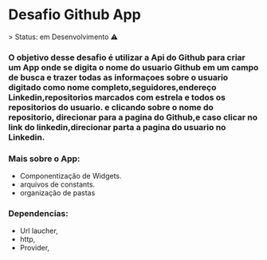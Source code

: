 <h1>Desafio Github App</h1>
 > Status: em Desenvolvimento ⚠️

### O objetivo desse desafio é utilizar a Api do Github para criar um App onde se digita o nome do usuario Github em um campo de busca e trazer todas as informaçoes sobre o usuario digitado como nome completo,seguidores,endereço Linkedin,repositorios marcados com estrela e todos os repositorios do usuario. e clicando sobre o nome do repositorio, direcionar para a pagina do Github,e caso clicar no link do linkedin,direcionar parta a pagina do usuario no Linkedin.

### Mais sobre o App:
+ Componentização de Widgets.
+ arquivos de constants.
+ organização de pastas

### Dependencias:

+ Url laucher,
+ http,
+ Provider,


